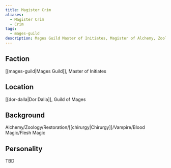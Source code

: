```yaml
---
title: Magister Crim
aliases:
  - Magister Crim
  - Crim
tags:
  - mages-guild
description: Mages Guild Master of Initiates, Magister of Alchemy, Zoology, Restoration, and Chirurgy along with other less savory studies.
---
```

## Faction
[[mages-guild|Mages Guild]], Master of Initiates
## Location
[[dor-dalla|Dor Dalla]], Guild of Mages
## Background
Alchemy/Zoology/Restoration/[[chirurgy|Chirurgy]]/Vampire/Blood Magic/Flesh Magic
## Personality
TBD